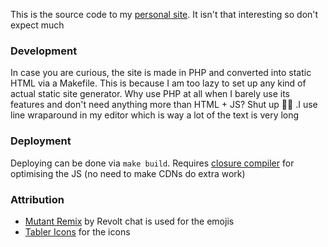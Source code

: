 This is the source code to my [personal site](https://leahy.dev). It isn't that interesting so don't expect much


### Development

In case you are curious, the site is made in PHP and converted into static HTML via a Makefile. This is because I am too lazy to set up
any kind of actual static site generator. Why use PHP at all when I barely use its features and don't need anything more than HTML + JS? Shut up 🔫😠 .I use line wraparound in my editor which is way a lot of the text is very long

### Deployment

Deploying can be done via `make build`. Requires [closure compiler](https://github.com/google/closure-compiler) for optimising the JS (no need to make CDNs do extra work)

### Attribution
- [Mutant Remix](https://mutant.revolt.chat/) by Revolt chat is used for the emojis
- [Tabler Icons](https://tabler-icons.io/) for the icons
